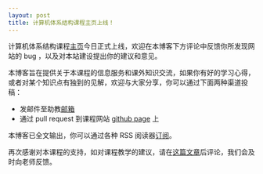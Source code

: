 ```yaml
---
layout: post
title: 计算机体系结构课程主页上线！
---
```


计算机体系结构课程[主页](http://home.ustc.edu.cn/~guohl/ca2014)今日正式上线，欢迎在本博客下方评论中反馈你所发现网站的 bug ，以及对本站建设提出你的建议和意见。

本博客旨在提供关于本课程的信息服务和课外知识交流，如果你有好的学习心得，或者对某个知识点有独到的见解，欢迎与大家分享，你可以通过下面两种渠道投稿：

* 发邮件至助教[邮箱](mailto:guohl@mail.ustc.edu.cn)
* 通过 pull request 到课程网站 [github page](https://github.com/hazirguo/Computer_Architecture/) 上

本博客已全文输出，你可以通过各种 RSS 阅读器[订阅](http://hazirguo.github.io/Computer_Architecture/atom.xml)。

再次感谢对本课程的支持，如对课程教学的建议，请在[这篇文章]()后评论，我们会及时向老师反馈。


